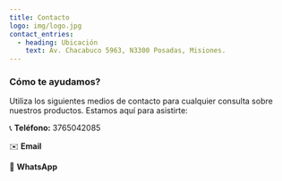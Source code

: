 ```yaml
---
title: Contacto
logo: img/logo.jpg
contact_entries:
  - heading: Ubicación
    text: Av. Chacabuco 5963, N3300 Posadas, Misiones.  
---
```

<h3 class="f4 b lh-title mb2">Cómo te ayudamos?</h3>

<p>Utiliza los siguientes medios de contacto para cualquier consulta sobre nuestros productos. Estamos aquí para asistirte:</p>

<p>📞 <strong>Teléfono:</strong> 3765042085</p>

<p>
  <a href="mailto:alboradayerbamate@gmail.com" target="_blank" style="text-decoration: none; color: inherit;">
    ✉️ <strong>Email</strong>
  </a>
</p>

<p>
  <a href="https://wa.me/543765042085" target="_blank" style="text-decoration: none; color: inherit;">
    💬 <strong>WhatsApp</strong>
  </a>
</p>


 